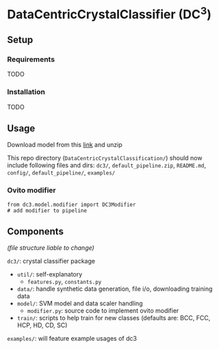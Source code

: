 # DataCentricCrystalClassifier (DC<sup>3</sup>)

## Setup

### Requirements

TODO

### Installation

TODO

## Usage

Download model from this [link](https://drive.google.com/file/d/1oV_Gg2b6iihfbLLOg-ShmwYsZue_A3xi/view?usp=sharing) and unzip

This repo directory (`DataCentricCrystalClassification/`) should now include following files and dirs:
`dc3/`, `default_pipeline.zip`, `README.md`, `config/`, `default_pipeline/`, `examples/`

### Ovito modifier

```
from dc3.model.modifier import DC3Modifier
# add modifier to pipeline
```

## Components

*(file structure liable to change)*

`dc3/`: crystal classifier package

- `util/`: self-explanatory
    - `features.py`, `constants.py`
- `data/`: handle synthetic data generation, file i/o, downloading training data
- `model/`: SVM model and data scaler handling
    - `modifier.py`: source code to implement ovito modifier 
- `train/`: scripts to help train for new classes (defaults are: BCC, FCC, HCP, HD, CD, SC)

`examples/`: will feature example usages of dc3

